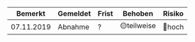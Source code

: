 |Bemerkt|Gemeldet|Frist|Behoben|Risiko|
|---|---|---|---|---|
|07.11.2019|Abnahme|?|🟡teilweise|🔴hoch|
